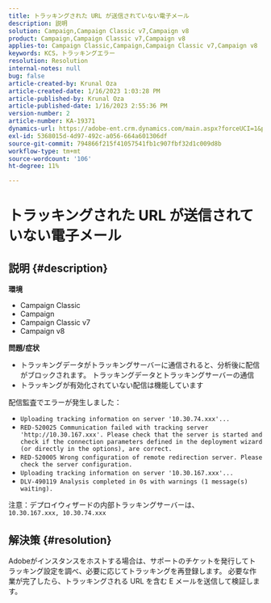 ```yaml
---
title: トラッキングされた URL が送信されていない電子メール
description: 説明
solution: Campaign,Campaign Classic v7,Campaign v8
product: Campaign,Campaign Classic v7,Campaign v8
applies-to: Campaign Classic,Campaign,Campaign Classic v7,Campaign v8
keywords: KCS，トラッキングエラー
resolution: Resolution
internal-notes: null
bug: false
article-created-by: Krunal Oza
article-created-date: 1/16/2023 1:03:28 PM
article-published-by: Krunal Oza
article-published-date: 1/16/2023 2:55:36 PM
version-number: 2
article-number: KA-19371
dynamics-url: https://adobe-ent.crm.dynamics.com/main.aspx?forceUCI=1&pagetype=entityrecord&etn=knowledgearticle&id=9f67df27-9e95-ed11-aad1-6045bd006793
exl-id: 5368015d-4d97-492c-a056-664a601306df
source-git-commit: 794866f215f41057541fb1c907fbf32d1c009d8b
workflow-type: tm+mt
source-wordcount: '106'
ht-degree: 11%

---
```


# トラッキングされた URL が送信されていない電子メール

## 説明 {#description}

<b>環境</b>
- Campaign Classic
- Campaign
- Campaign Classic v7
- Campaign v8



<b>問題/症状</b>
- トラッキングデータがトラッキングサーバーに通信されると、分析後に配信がブロックされます。 トラッキングデータとトラッキングサーバーの通信
- トラッキングが有効化されていない配信は機能しています


配信監査でエラーが発生しました：

- `Uploading tracking information on server '10.30.74.xxx'...`
- `RED-520025 Communication failed with tracking server 'http://10.30.167.xxx'. Please check that the server is started and check if the connection parameters defined in the deployment wizard (or directly in the options), are correct.`
- `RED-520005 Wrong configuration of remote redirection server. Please check the server configuration.`
- `Uploading tracking information on server '10.30.167.xxx'...`
- `DLV-490119 Analysis completed in 0s with warnings (1 message(s) waiting).`




注意：デプロイウィザードの内部トラッキングサーバーは、 `10.30.167.xxx, 10.30.74.xxx`


## 解決策 {#resolution}


Adobeがインスタンスをホストする場合は、サポートのチケットを発行してトラッキング設定を調べ、必要に応じてトラッキングを再登録します。 必要な作業が完了したら、トラッキングされる URL を含む E メールを送信して検証します。
